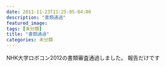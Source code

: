 ```yaml
---
date: 2011-11-23T11:25:05-04:00
description: "書類通過"
featured_image: 
tags: [未分類]
title: "書類通過"
categories: 未分類
---
```


NHK大学ロボコン2012の書類審査通過しました。
報告だけです
